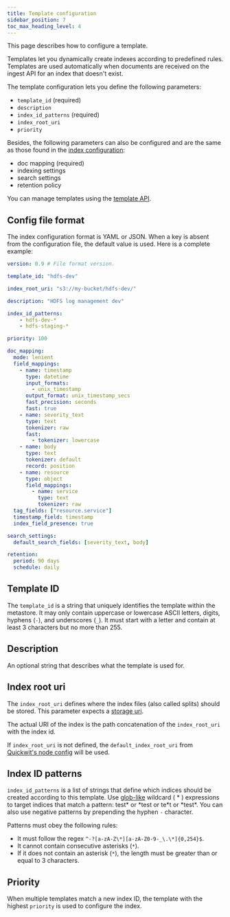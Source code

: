 ```yaml
---
title: Template configuration
sidebar_position: 7
toc_max_heading_level: 4
---
```


This page describes how to configure a template.

Templates let you dynamically create indexes according to predefined rules. Templates are used automatically when documents are received on the ingest API for an index that doesn't exist.

The template configuration lets you define the following parameters:
- `template_id` (required)
- `description`
- `index_id_patterns` (required)
- `index_root_uri`
- `priority`

Besides, the following parameters can also be configured and are the same as those found in the [index configuration](../configuration/index-config.md):
- doc mapping (required)
- indexing settings
- search settings
- retention policy

You can manage templates using the [template API](../reference/rest-api.md#template-api).

## Config file format

The index configuration format is YAML or JSON. When a key is absent from the configuration file, the default value is used.
Here is a complete example:

```yaml
version: 0.9 # File format version.

template_id: "hdfs-dev"

index_root_uri: "s3://my-bucket/hdfs-dev/"

description: "HDFS log management dev"

index_id_patterns:
    - hdfs-dev-*
    - hdfs-staging-*

priority: 100

doc_mapping:
  mode: lenient
  field_mappings:
    - name: timestamp
      type: datetime
      input_formats:
        - unix_timestamp
      output_format: unix_timestamp_secs
      fast_precision: seconds
      fast: true
    - name: severity_text
      type: text
      tokenizer: raw
      fast:
        - tokenizer: lowercase
    - name: body
      type: text
      tokenizer: default
      record: position
    - name: resource
      type: object
      field_mappings:
        - name: service
          type: text
          tokenizer: raw
  tag_fields: ["resource.service"]
  timestamp_field: timestamp
  index_field_presence: true

search_settings:
  default_search_fields: [severity_text, body]

retention:
  period: 90 days
  schedule: daily
```

## Template ID

The `template_id` is a string that uniquely identifies the template within the metastore. It may only contain uppercase or lowercase ASCII letters, digits, hyphens (`-`), and underscores (`_`). It must start with a letter and contain at least 3 characters but no more than 255.

## Description

An optional string that describes what the template is used for.

## Index root uri

The `index_root_uri` defines where the index files (also called splits) should be stored.
This parameter expects a [storage uri](storage-config#storage-uris).

The actual URI of the index is the path concatenation of the `index_root_uri` with the index id. 

If `index_root_uri` is not defined, the `default_index_root_uri` from [Quickwit's node config](node-config) will be used.

## Index ID patterns

`index_id_patterns` is a list of strings that define which indices should be created according to this template. Use [glob-like](https://en.wikipedia.org/wiki/Glob_(programming)) wildcard ( \* ) expressions to target indices that match a pattern: test\* or \*test or te\*t or \*test\*. You can also use negative patterns by prepending the hyphen `-` character.

Patterns must obey the following rules:
- It must follow the regex `^-?[a-zA-Z\*][a-zA-Z0-9-_\.\*]{0,254}$`.
- It cannot contain consecutive asterisks (`*`).
- If it does not contain an asterisk (`*`), the length must be greater than or equal to 3 characters.

## Priority

When multiple templates match a new index ID, the template with the highest `priority` is used to configure the index.
